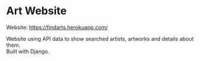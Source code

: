 # Art Website

Website: https://findarts.herokuapp.com/

Website using API data to show searched artists, artworks and details about them.<br>
Built with Django.
